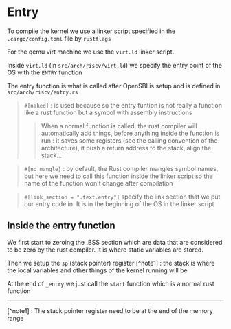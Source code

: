 # Entry

To compile the kernel we use a linker script specified in the `.cargo/config.toml` file by `rustflags`

For the qemu virt machine we use the `virt.ld` linker script.


Inside `virt.ld` (in `src/arch/riscv/virt.ld`) we specify the entry point of the OS with the `ENTRY` function

The entry function is what is called after OpenSBI is setup and is defined in `src/arch/riscv/entry.rs`

> `#[naked]` : is used because so the entry funtion is not really a function like a rust function but a symbol with assembly instructions
> 
> > When a normal function is called, the rust compiler will automatically add things, before anything
> inside the function is run : it saves some registers (see the calling convention of the architecture),
> it push a return address to the stack, align the stack...

> `#[no_mangle]` : by default, the Rust compiler mangles symbol names, but here we need to call this function inside 
> the linker script so the name of the function won't change after compilation

> `#[link_section = ".text.entry"]` specify the link section that we put our entry code in. It is in the beginning of the OS in
> the linker script

## Inside the entry function

We first start to zeroing the .BSS section which are data that are considered to be zero by the rust compiler. It is
where static variables are stored.

Then we setup the `sp` (stack pointer) register [^note1] : the stack is where the local variables and other things of the
kernel running will be

At the end of `_entry` we just call the `start` function which is a normal rust function

---

[^note1] : The stack pointer register need to be at the end of the memory range
